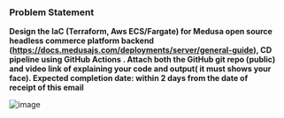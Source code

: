 ### Problem Statement  

**Design the IaC (Terraform, Aws ECS/Fargate) for Medusa open source headless commerce platform backend (https://docs.medusajs.com/deployments/server/general-guide), CD pipeline using GitHub Actions . Attach both the GitHub git repo (public) and video link of  explaining your code and output( it must shows your face). Expected completion date: within 2 days from the date of receipt of this email**


![image](https://github.com/user-attachments/assets/bd393150-b674-4678-ab27-ab42ae28d485)

